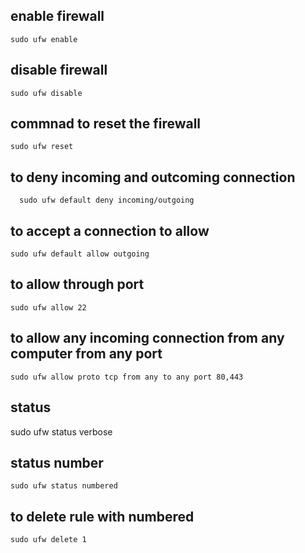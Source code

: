 ## enable firewall
    sudo ufw enable
## disable firewall
    sudo ufw disable
## commnad to reset the firewall
    sudo ufw reset
## to deny incoming and outcoming connection 
      sudo ufw default deny incoming/outgoing

## to accept a connection to allow
    sudo ufw default allow outgoing
## to allow through port 
    sudo ufw allow 22
## to allow any incoming connection from any computer from any port 
    sudo ufw allow proto tcp from any to any port 80,443
## status
  sudo ufw status verbose
## status number
    sudo ufw status numbered 
## to delete rule with numbered 
    sudo ufw delete 1
